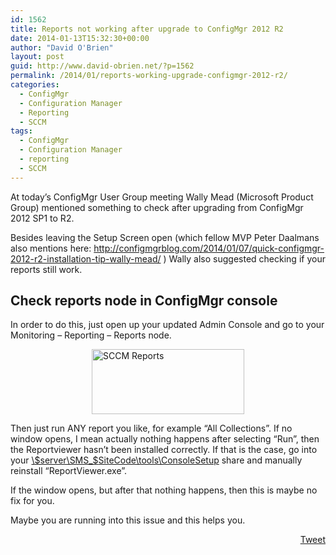 ```yaml
---
id: 1562
title: Reports not working after upgrade to ConfigMgr 2012 R2
date: 2014-01-13T15:32:30+00:00
author: "David O'Brien"
layout: post
guid: http://www.david-obrien.net/?p=1562
permalink: /2014/01/reports-working-upgrade-configmgr-2012-r2/
categories:
  - ConfigMgr
  - Configuration Manager
  - Reporting
  - SCCM
tags:
  - ConfigMgr
  - Configuration Manager
  - reporting
  - SCCM
---
```

At today’s ConfigMgr User Group meeting Wally Mead (Microsoft Product Group) mentioned something to check after upgrading from ConfigMgr 2012 SP1 to R2.
  
Besides leaving the Setup Screen open (which fellow MVP Peter Daalmans also mentions here: <a href="http://configmgrblog.com/2014/01/07/quick-configmgr-2012-r2-installation-tip-wally-mead/" onclick="_gaq.push(['_trackEvent', 'outbound-article', 'http://configmgrblog.com/2014/01/07/quick-configmgr-2012-r2-installation-tip-wally-mead/', 'http://configmgrblog.com/2014/01/07/quick-configmgr-2012-r2-installation-tip-wally-mead/']);" title="http://configmgrblog.com/2014/01/07/quick-configmgr-2012-r2-installation-tip-wally-mead/">http://configmgrblog.com/2014/01/07/quick-configmgr-2012-r2-installation-tip-wally-mead/</a> ) Wally also suggested checking if your reports still work.

## Check reports node in ConfigMgr console

In order to do this, just open up your updated Admin Console and go to your Monitoring – Reporting – Reports node.

<a href="http://www.david-obrien.net/wp-content/uploads/2014/01/image9.png" onclick="_gaq.push(['_trackEvent', 'outbound-article', 'http://www.david-obrien.net/wp-content/uploads/2014/01/image9.png', '']);" class="broken_link"><img style="float: none; margin-left: auto; display: block; margin-right: auto; border: 0px;" title="SCCM Reports" alt="SCCM Reports" src="http://www.david-obrien.net/wp-content/uploads/2014/01/image_thumb9.png" width="244" height="104" border="0" /></a>

Then just run ANY report you like, for example “All Collections”. If no window opens, I mean actually nothing happens after selecting “Run”, then the Reportviewer hasn’t been installed correctly. If that is the case, go into your [\\$server\SMS_$SiteCode\tools\ConsoleSetup](file://\\$server\SMS_$SiteCode\tools\ConsoleSetup) share and manually reinstall “ReportViewer.exe”.

If the window opens, but after that nothing happens, then this is maybe no fix for you.

Maybe you are running into this issue and this helps you. 

<div style="float: right; margin-left: 10px;">
  <a href="https://twitter.com/share" onclick="_gaq.push(['_trackEvent', 'outbound-article', 'https://twitter.com/share', 'Tweet']);" class="twitter-share-button" data-hashtags="ConfigMgr,Configuration+Manager,reporting,SCCM" data-count="vertical" data-url="http://www.david-obrien.net/2014/01/reports-working-upgrade-configmgr-2012-r2/">Tweet</a>
</div>
